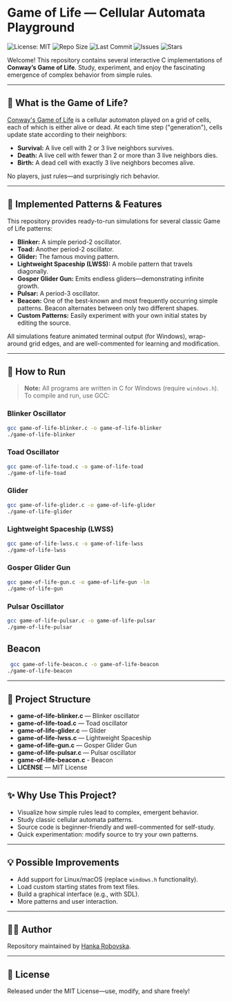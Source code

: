 # Game of Life — Cellular Automata Playground

![License: MIT](https://img.shields.io/badge/License-MIT-yellow.svg)
![Repo Size](https://img.shields.io/github/repo-size/hrosicka/game-of-life)
![Last Commit](https://img.shields.io/github/last-commit/hrosicka/game-of-life)
![Issues](https://img.shields.io/github/issues/hrosicka/game-of-life)
![Stars](https://img.shields.io/github/stars/hrosicka/game-of-life)

Welcome! This repository contains several interactive C implementations of **Conway’s Game of Life**. Study, experiment, and enjoy the fascinating emergence of complex behavior from simple rules.

---

## 🧬 What is the Game of Life?

[Conway's Game of Life](https://en.wikipedia.org/wiki/Conway%27s_Game_of_Life) is a cellular automaton played on a grid of cells, each of which is either alive or dead. At each time step ("generation"), cells update state according to their neighbors:

- **Survival:** A live cell with 2 or 3 live neighbors survives.
- **Death:** A live cell with fewer than 2 or more than 3 live neighbors dies.
- **Birth:** A dead cell with exactly 3 live neighbors becomes alive.

No players, just rules—and surprisingly rich behavior.

---

## 🧩 Implemented Patterns & Features

This repository provides ready-to-run simulations for several classic Game of Life patterns:

- **Blinker:** A simple period-2 oscillator.
- **Toad:** Another period-2 oscillator.
- **Glider:** The famous moving pattern.
- **Lightweight Spaceship (LWSS):** A mobile pattern that travels diagonally.
- **Gosper Glider Gun:** Emits endless gliders—demonstrating infinite growth.
- **Pulsar:** A period-3 oscillator.
- **Beacon:** One of the best-known and most frequently occurring simple patterns. Beacon alternates between only two different shapes.
- **Custom Patterns:** Easily experiment with your own initial states by editing the source.

All simulations feature animated terminal output (for Windows), wrap-around grid edges, and are well-commented for learning and modification.

---

## 🚀 How to Run

> **Note:** All programs are written in C for Windows (require `windows.h`). To compile and run, use GCC:

### Blinker Oscillator
```bash
gcc game-of-life-blinker.c -o game-of-life-blinker
./game-of-life-blinker
```

### Toad Oscillator
```bash
gcc game-of-life-toad.c -o game-of-life-toad
./game-of-life-toad
```

### Glider
```bash
gcc game-of-life-glider.c -o game-of-life-glider
./game-of-life-glider
```

### Lightweight Spaceship (LWSS)
```bash
gcc game-of-life-lwss.c -o game-of-life-lwss
./game-of-life-lwss
```

### Gosper Glider Gun
```bash
gcc game-of-life-gun.c -o game-of-life-gun -lm
./game-of-life-gun
```

### Pulsar Oscillator
```bash
gcc game-of-life-pulsar.c -o game-of-life-pulsar
./game-of-life-pulsar
```

## Beacon
```bash
 gcc game-of-life-beacon.c -o game-of-life-beacon
./game-of-life-beacon
```

---

## 📁 Project Structure

- **game-of-life-blinker.c** — Blinker oscillator
- **game-of-life-toad.c** — Toad oscillator
- **game-of-life-glider.c** — Glider
- **game-of-life-lwss.c** — Lightweight Spaceship
- **game-of-life-gun.c** — Gosper Glider Gun
- **game-of-life-pulsar.c** — Pulsar oscillator
- **game-of-life-beacon.c** - Beacon
- **LICENSE** — MIT License

---

## ✨ Why Use This Project?

- Visualize how simple rules lead to complex, emergent behavior.
- Study classic cellular automata patterns.
- Source code is beginner-friendly and well-commented for self-study.
- Quick experimentation: modify source to try your own patterns.

---

## 💡 Possible Improvements

- Add support for Linux/macOS (replace `windows.h` functionality).
- Load custom starting states from text files.
- Build a graphical interface (e.g., with SDL).
- More patterns and user interaction.

---

## 👩‍💻 Author

Repository maintained by [Hanka Robovska](https://github.com/hrosicka).

---

## 📄 License

Released under the MIT License—use, modify, and share freely!
